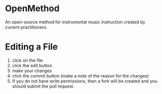OpenMethod
==========

An open-source method for instrumental music instruction created by current practitioners. 

Editing a File
=============

1. click on the file
2. click the edit button
3. make your changes
4. click the commit button (make a note of the reason for the changes)
5. If you do not have write permissions, then a fork will be created and you should submit the pull request.
